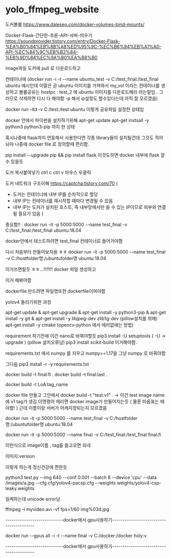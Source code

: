 # yolo_ffmpeg_website


도커볼륨
https://www.daleseo.com/docker-volumes-bind-mounts/

Docker-Flask-간단한-추론-API-서버-띄우기
https://soundprovider.tistory.com/entry/Docker-Flask-%EA%B0%84%EB%8B%A8%ED%95%9C-%EC%B6%94%EB%A1%A0-API-%EC%84%9C%EB%B2%84-%EB%9D%84%EC%9A%B0%EA%B8%B0



image파일 도커에 pull 로 다운로드하고

컨테이너에 
(docker run -i -t --name ubuntu_test -v C:/test_final:/test_final ubuntu
예시인데 이말은 곧 ubuntu 이미지를 가져와서 my_vol 이라는 컨테이너를 생성하고 볼륨공유는 hostpc : test_2 에 ubuntu 이미지를 다운로드해라 라는말임.. 그러므로 삭제하면 다시 다 해야함 -p 해서 ip설정도 할수있다는데 아직 잘 모르겠음)

docker run -itd -v C:/test:/test ubuntu
이렇게 공유파일 설정한 상태임

docker 안에서 파이썬을 설치하기위해 
apt-get update
apt-get instsall -y python3 python3-pip
까지 한 상태

혹시나중에 flask까지 연동해서 사용한다면 
각종 library들이 설치될건데 그것도 적어놔야 나중에 docker file 로 정의할때 편리함.

pip install --upgrade pip && pip install flask
이것도하면 docker 내부에 flask 깔 수 있을듯

도커 복사붙여넣기 ctrl c ctrl v 마우스 우클릭





도커 네트워크 구조이해
https://captcha.tistory.com/70
(
- 도커는 컨테이너에 내부 IP를 순차적으로 할당
- 내부 IP는 컨테이너를 재시작할 때마다 변경될 수 있음
- 내부 IP는 도커가 설치된 호스트, 즉 내부망에서만 쓸 수 있는 IP이므로 외부와 연결될 필요가 있음 )



중요함!! : docker run -it -p 5000:5000 --name test_final -v C:/test_final:/test_final ubuntu:18.04

docker안에서 테스트하려면 test_final 컨테이너로 들어가야함

다시 처음부터 만들어보자용 ㅎㅎ
docker run -it -p 5000:5000 --name test_final -v C:/hostfolder명:/ubuntufolder명 ubuntu:18.04

이거쓰면될듯 ㅎㅎ...!!!!!!!
docker 파일 생성하고


이거 해봐야함

dockerfile 만드려면 파일명또한 dockerfile이여야함


yolov4 돌리기위한 과정

apt-get update &
apt-get upgrade &
apt-get install -y python3-pip &
apt-get install -y git &
apt-get install -y libjpeg-dev zlib1g-dev
(pillow설치를 위해)
apt-get install -y cmake
(opencv-python 에서 에러없애는 방법)

requirement 하기전에
이건 nano로 바꿔야할듯
pip3 install -U setuptools
( -U -> upgrade )
(pillow 설치오류남)
pip3 install scikit-build 이거해야함.

requirements.txt 에서 numpy 를 지우고 numpy==1.17을 그냥 numpy 로 바꿔야함

그다음
pip3 install -r -y requirements.txt




docker build -t final:fi .
docker build -t final:last .

docker build -t LoA:tag_name

docker file 만들고 그안에서 
docker build -t "test:v1" .
-> 이건 test image name에 v1 tag가 생김
이명령어 때리면 docker image가 만들어지는듯 ( 물론 따옴표는 떼야함! )
근데 이름이랑 서버가 어케지정되는지 모르겠음

docker run -it -p 5000:5000 --name test_final -v C:/hostfolder명:/ubuntufolder명 ubuntu:18.04

docker run -it -p 5000:5000 --name final -v C:/test_final:/test_final final:fi

이런식으로 image이름 , tag를 들고오면 되네



이미지:version

이렇게 하는게 정신건강에 편한듯


python3 test.py --img 640 --conf 0.001 --batch 8 --device 'cpu' --data /images/a.jpg --cfg cfg/yolov4-pacsp.cfg --weights weights/yolov4-csp-leaky.weights

일케하는데 unicode error남



ffmpeg -i myvideo.avi -vf fps=1/60 img%03d.jpg



----------------------------docker에서 gpu사용하기----------------------------------------

docker run --gpus all -i -t  --name final -v C:/docker:/docker holy:v

----------------------------docker에서 gpu사용하기----------------------------------------
